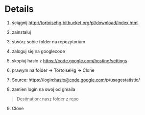 # Details #

1. ściągnij http://tortoisehg.bitbucket.org/pl/download/index.html

2. zainstaluj

3. stwórz sobie folder na repozytorium

4. zaloguj się na googlecode

5. skopiuj hasło z https://code.google.com/hosting/settings

6. prawym na folder -> TortoiseHg -> Clone

7. Source: https://login:hasło@code.google.com/p/usagestatistic/

8. zamien login na swoj od gmaila

> Destination: nasz folder z repo

9. Clone